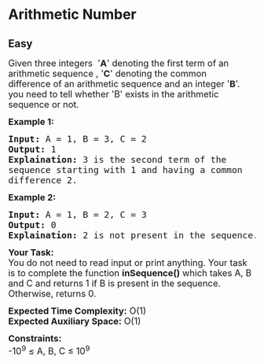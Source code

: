 # Arithmetic Number
##  Easy 
<div class="problem-statement">
                <p></p><p><span style="font-size:18px">Given three integers &nbsp;'<strong>A</strong>' denoting the first term of an arithmetic sequence , '<strong>C</strong>' denoting the common difference&nbsp;of an arithmetic sequence and an integer '<strong>B</strong>'. you need to tell whether 'B' exists in the arithmetic sequence or not.</span></p>

<p><strong><span style="font-size:18px">Example 1:</span></strong></p>

<pre><span style="font-size:18px"><strong>Input:</strong> A = 1, B = 3, C = 2
<strong>Output:</strong> 1
<strong>Explaination:</strong> 3 is the second term of the 
sequence starting with 1 and having a common 
difference 2.</span></pre>

<p><strong><span style="font-size:18px">Example 2:</span></strong></p>

<pre><span style="font-size:18px"><strong>Input:</strong> A = 1, B = 2, C = 3
<strong>Output:</strong> 0
<strong>Explaination:</strong> 2 is not present in the sequence.</span></pre>

<p><span style="font-size:18px"><strong>Your Task:</strong><br>
You do not need to read input or print anything. Your task is to complete the function <strong>inSequence()</strong> which takes A, B and C and returns 1 if B is present in the sequence. Otherwise, returns 0.</span></p>

<p><span style="font-size:18px"><strong>Expected Time Complexity:</strong> O(1)<br>
<strong>Expected Auxiliary Space:</strong> O(1)</span></p>

<p><span style="font-size:18px"><strong>Constraints:</strong><br>
-10<sup>9</sup>&nbsp;≤ A, B, C ≤ 10<sup>9</sup>&nbsp;&nbsp;</span></p>
 <p></p>
            </div>